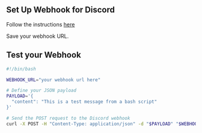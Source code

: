 ## Set Up Webhook for Discord
Follow the instructions [here](https://support.discord.com/hc/en-us/articles/228383668-Intro-to-Webhooks)

Save your webhook URL.

## Test your Webhook

```bash
#!/bin/bash

WEBHOOK_URL="your webhook url here"

# Define your JSON payload
PAYLOAD='{
  "content": "This is a test message from a bash script"
}'

# Send the POST request to the Discord webhook
curl -X POST -H "Content-Type: application/json" -d "$PAYLOAD" "$WEBHOOK_URL"


```